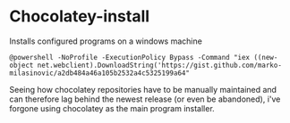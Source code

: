 # Chocolatey-install
Installs configured programs on a windows machine
```console
@powershell -NoProfile -ExecutionPolicy Bypass -Command "iex ((new-object net.webclient).DownloadString('https://gist.github.com/marko-milasinovic/a2db484a46a105b2532a4c5325199a64"
```
Seeing how chocolatey repositories have to be manually maintained and can therefore lag behind the newest release (or even be abandoned), i've forgone using chocolatey as the main program installer.
